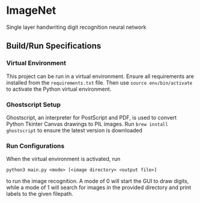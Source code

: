 # ImageNet
Single layer handwriting digit recognition neural network

## Build/Run Specifications

### Virtual Environment
This project can be run in a virtual environment. Ensure all requirements are installed from the `requirements.txt` file.
Then use `source env/bin/activate` to activate the Python virtual environment.

### Ghostscript Setup
Ghostscript, an interpreter for PostScript and PDF, is used to convert Python Tkinter Canvas drawings
to PIL images. Run `brew install ghostscript` to ensure the latest version is downloaded

### Run Configurations
When the virtual environment is activated, run
```
python3 main.py <mode> [<image directory> <output file>]
```
to run the image recognition. A mode of 0 will start the GUI to draw digits, while
a mode of 1 will search for images in the provided directory and print labels to the given filepath.
